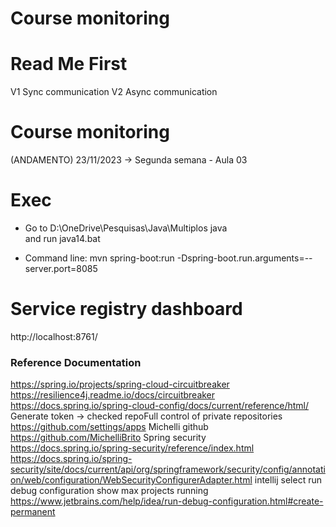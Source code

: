 # Course monitoring

# Read Me First
V1 Sync communication 
V2 Async communication

# Course monitoring
(ANDAMENTO) 23/11/2023 ->
Segunda semana - Aula 03

# Exec
 * Go to 
   D:\OneDrive\Pesquisas\Java\Multiplos java\
   and run java14.bat

 * Command line: mvn spring-boot:run -Dspring-boot.run.arguments=--server.port=8085

# Service registry dashboard
http://localhost:8761/

### Reference Documentation
https://spring.io/projects/spring-cloud-circuitbreaker
https://resilience4j.readme.io/docs/circuitbreaker
https://docs.spring.io/spring-cloud-config/docs/current/reference/html/
Generate token -> checked repoFull control of private repositories
https://github.com/settings/apps
Michelli github
https://github.com/MichelliBrito
Spring security
https://docs.spring.io/spring-security/reference/index.html
https://docs.spring.io/spring-security/site/docs/current/api/org/springframework/security/config/annotation/web/configuration/WebSecurityConfigurerAdapter.html
intellij select run debug configuration show max projects running
https://www.jetbrains.com/help/idea/run-debug-configuration.html#create-permanent




